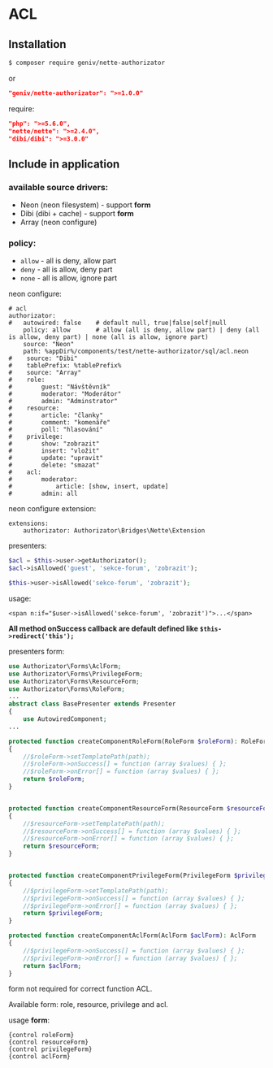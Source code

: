 ACL
===

Installation
------------

```sh
$ composer require geniv/nette-authorizator
```
or
```json
"geniv/nette-authorizator": ">=1.0.0"
```

require:
```json
"php": ">=5.6.0",
"nette/nette": ">=2.4.0",
"dibi/dibi": ">=3.0.0"
```

Include in application
----------------------

### available source drivers:
- Neon (neon filesystem) - support **form**
- Dibi (dibi + cache) - support **form**
- Array (neon configure)

### policy:
- `allow` - all is deny, allow part
- `deny` - all is allow, deny part
- `none` - all is allow, ignore part

neon configure:
```neon
# acl
authorizator:
#   autowired: false    # default null, true|false|self|null
    policy: allow       # allow (all is deny, allow part) | deny (all is allow, deny part) | none (all is allow, ignore part)
    source: "Neon"
    path: %appDir%/components/test/nette-authorizator/sql/acl.neon
#    source: "Dibi"
#    tablePrefix: %tablePrefix%
#    source: "Array"
#    role:
#        guest: "Návštěvník"
#        moderator: "Moderátor"
#        admin: "Adminstrator"
#    resource:
#        article: "članky"
#        comment: "komenáře"
#        poll: "hlasování"
#    privilege:
#        show: "zobrazit"
#        insert: "vložit"
#        update: "upravit"
#        delete: "smazat"
#    acl:
#        moderator:
#            article: [show, insert, update]
#        admin: all
```

neon configure extension:
```neon
extensions:
    authorizator: Authorizator\Bridges\Nette\Extension
```

presenters:
```php
$acl = $this->user->getAuthorizator();
$acl->isAllowed('guest', 'sekce-forum', 'zobrazit');

$this->user->isAllowed('sekce-forum', 'zobrazit');
```

usage:
```latte
<span n:if="$user->isAllowed('sekce-forum', 'zobrazit')">...</span>
```

**All method onSuccess callback are default defined like `$this->redirect('this');`**

presenters form:
```php
use Authorizator\Forms\AclForm;
use Authorizator\Forms\PrivilegeForm;
use Authorizator\Forms\ResourceForm;
use Authorizator\Forms\RoleForm;
...
abstract class BasePresenter extends Presenter
{
    use AutowiredComponent;
...

protected function createComponentRoleForm(RoleForm $roleForm): RoleForm
{
    //$roleForm->setTemplatePath(path);
    //$roleForm->onSuccess[] = function (array $values) { };
    //$roleForm->onError[] = function (array $values) { };
    return $roleForm;
}


protected function createComponentResourceForm(ResourceForm $resourceForm): ResourceForm
{
    //$resourceForm->setTemplatePath(path);
    //$resourceForm->onSuccess[] = function (array $values) { };
    //$resourceForm->onError[] = function (array $values) { };
    return $resourceForm;
}


protected function createComponentPrivilegeForm(PrivilegeForm $privilegeForm): PrivilegeForm
{
    //$privilegeForm->setTemplatePath(path);
    //$privilegeForm->onSuccess[] = function (array $values) { };
    //$privilegeForm->onError[] = function (array $values) { };
    return $privilegeForm;
}

protected function createComponentAclForm(AclForm $aclForm): AclForm
{
    //$privilegeForm->onSuccess[] = function (array $values) { };
    //$privilegeForm->onError[] = function (array $values) { };
    return $aclForm;
}
```

form not required for correct function ACL.

Available form: role, resource, privilege and acl.

usage **form**:
```latte
{control roleForm}
{control resourceForm}
{control privilegeForm}
{control aclForm}
```

